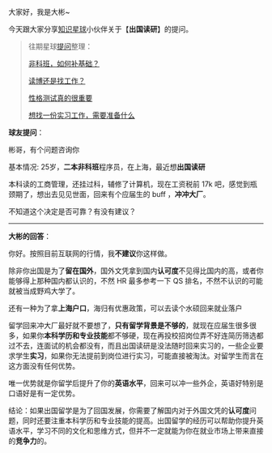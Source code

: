 大家好，我是大彬~

今天跟大家分享[知识星球](https://mp.weixin.qq.com/s/yzy-40-xeEOY34qrdIXJ4Q)小伙伴关于【**出国读研**】的提问。

> 往期星球[提问](https://mp.weixin.qq.com/s/yzy-40-xeEOY34qrdIXJ4Q)整理：
>
> [非科班，如何补基础？](https://mp.weixin.qq.com/s?__biz=Mzg2OTY1NzY0MQ==&mid=2247495380&idx=1&sn=b0555daa04aed83ea848d4b0b188dc18&chksm=ce9b1392f9ec9a84244572822a67c98fc7ac9d9f12124f779d7f98acf889f53c3db9f86c26b0#rd)
>
> [读博还是找工作？](https://mp.weixin.qq.com/s?__biz=Mzg2OTY1NzY0MQ==&mid=2247495184&idx=1&sn=f22989dda1d725583f516d07682fc9bf&chksm=ce9b1356f9ec9a4061b70f38f6b76a5af4f079f93bed8269ee744f27f2f3cac6f7ecf98325a0&token=1194034453&lang=zh_CN#rd)
>
> [性格测试真的很重要](https://mp.weixin.qq.com/s?__biz=Mzg2OTY1NzY0MQ==&mid=2247494301&idx=1&sn=89c095a1feb8f29a0e87c4b7835280fc&chksm=ce9b17dbf9ec9ecde1720b74e83b4c862a31d60139662592ba8967cf291f4244e9b9bf9738e9&token=1194034453&lang=zh_CN#rd)
>
> [想找一份实习工作，需要准备什么](https://mp.weixin.qq.com/s?__biz=Mzg2OTY1NzY0MQ==&mid=2247495304&idx=1&sn=54163de5ee4da27373048dea6f41344a&chksm=ce9b13cef9ec9ad8b28635cfd2d22c723ae0731babbadb9456a35464a747d19fc6e20bebe448#rd)

**球友提问**：

彬哥，有个问题咨询你

基本情况: 25岁，**二本非科班**程序员，在上海，最近想**出国读研**

本科读的工商管理，还挂过科，辅修了计算机，现在工资税前 17k 吧，感觉到瓶颈期了，想出去见见世面，回来有个应届生的 buff ，**冲冲大厂**。

不知道这个决定是否可靠？有没有建议？

---

**大彬的回答**：

你好。按照目前互联网的行情，我**不建议**你这样做。 

除非你出国是为了**留在国外**，国外文凭拿到国内**认可度**不见得比国内的高，或者你能够得上那种国内都认识的，不然 HR 最多参考一下 QS 排名，不然不认识的可能就被当成野鸡大学了。

还有一种为了拿**上海户口**，海归有优惠政策，可以去读个水硕回来就业落户

留学回来冲大厂最好就不要想了，**只有留学背景是不够的**，就现在应届生很多很多，如果你**本科学历和专业技能**都不够硬，现在再投校招岗位弄不好连简历筛选都过不去，连面试的机会都没有，而且出国读研是没法随时回来实习的，一些企业要求学生**实习**，如果你无法提前到岗位进行实习，可能直接被淘汰。对留学生而言在这方面没有任何优势。

唯一优势就是你留学后提升了你的**英语水平**，回来可以冲一些外企，英语好特别是口语好是有一定优势。

结论：如果出国留学是为了回国发展，你需要了解国内对于外国文凭的**认可度**问题，同时还要注重本科学历和专业技能的提高。出国留学的经历可以帮助你提升英语水平，学习不同的文化和思维方式，但并不一定就能为你在就业市场上带来直接的**竞争力**的。

